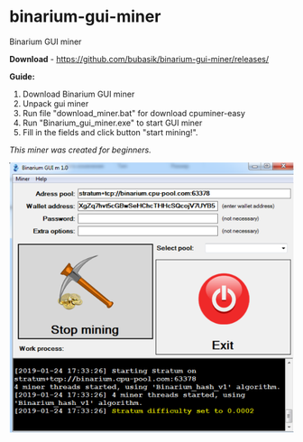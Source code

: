 # binarium-gui-miner
Binarium GUI miner

**Download** - https://github.com/bubasik/binarium-gui-miner/releases/

**Guide:**
1) Download Binarium GUI miner
2) Unpack gui miner
3) Run file "download_miner.bat" for download cpuminer-easy
4) Run "Binarium_gui_miner.exe" to start GUI miner
5) Fill in the fields and click button "start mining!".

*This miner was created for beginners.*

![screen](https://github.com/bubasik/binarium-gui-miner/blob/master/gui_miner_screen.png)
